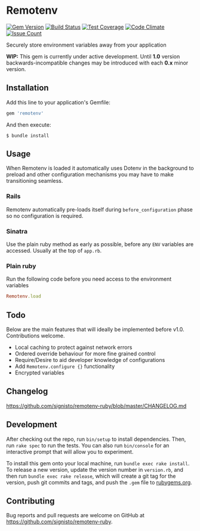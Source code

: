 # Remotenv

[![Gem Version](https://badge.fury.io/rb/remotenv.svg)](https://badge.fury.io/rb/remotenv)
[![Build Status](https://travis-ci.org/signisto/remotenv-ruby.svg?branch=master)](https://travis-ci.org/signisto/remotenv-ruby)
[![Test Coverage](https://codeclimate.com/github/signisto/remotenv-ruby/badges/coverage.svg)](https://codeclimate.com/github/signisto/remotenv-ruby/coverage)
[![Code Climate](https://codeclimate.com/github/signisto/remotenv-ruby/badges/gpa.svg)](https://codeclimate.com/github/signisto/remotenv-ruby)
[![Issue Count](https://codeclimate.com/github/signisto/remotenv-ruby/badges/issue_count.svg)](https://codeclimate.com/github/signisto/remotenv-ruby)

Securely store environment variables away from your application

**WIP:** This gem is currently under active development. Until **1.0** version backwards-incompatible changes may be introduced with each **0.x** minor version.


## Installation

Add this line to your application's Gemfile:

``` ruby
gem 'remotenv'
```

And then execute:

    $ bundle install


## Usage

When Remotenv is loaded it automatically uses Dotenv in the background to preload and other configuration mechanisms you may have to make transitioning seamless.


### Rails

Remotenv automatically pre-loads itself during `before_configuration` phase so no configuration is required.

### Sinatra

Use the plain ruby method as early as possible, before any `ENV` variables are accessed. Usually at the top of `app.rb`.


### Plain ruby

Run the following code before you need access to the environment variables

``` ruby
Remotenv.load
```


## Todo

Below are the main features that will ideally be implemented before v1.0.
Contributions welcome.

- Local caching to protect against network errors
- Ordered override behaviour for more fine grained control
- Require/Desire to aid developer knowledge of configurations
- Add `Remotenv.configure {}` functionality
- Encrypted variables


## Changelog

https://github.com/signisto/remotenv-ruby/blob/master/CHANGELOG.md


## Development

After checking out the repo, run `bin/setup` to install dependencies. Then, run `rake spec` to run the tests. You can also run `bin/console` for an interactive prompt that will allow you to experiment.

To install this gem onto your local machine, run `bundle exec rake install`. To release a new version, update the version number in `version.rb`, and then run `bundle exec rake release`, which will create a git tag for the version, push git commits and tags, and push the `.gem` file to [rubygems.org](https://rubygems.org).


## Contributing

Bug reports and pull requests are welcome on GitHub at https://github.com/signisto/remotenv-ruby.
